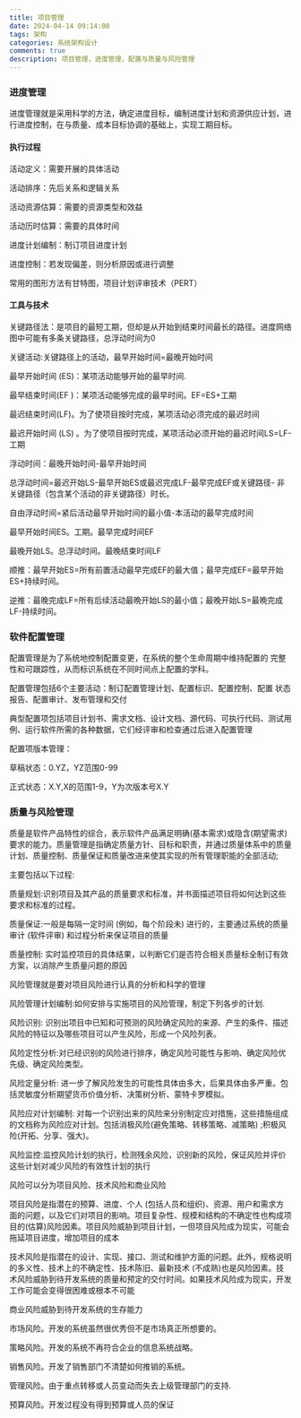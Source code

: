 ```yaml
---
title: 项目管理
date: 2024-04-14 09:14:00
tags: 架构
categories: 系统架构设计
comments: true
description: 项目管理，进度管理，配置与质量与风险管理
---
```


### 进度管理

 进度管理就是采用科学的方法，确定进度目标，编制进度计划和资源供应计划，进行进度控制，在与质量、成本目标协调的基础上，实现工期目标。

#### 执行过程

活动定义：需要开展的具体活动

活动排序：先后关系和逻辑关系

活动资源估算：需要的资源类型和效益

活动历时估算：需要的具体时间

进度计划编制：制订项目进度计划

进度控制：若发现偏差，则分析原因或进行调整

常用的图形方法有甘特图，项目计划评审技术（PERT）

#### 工具与技术

关键路径法：是项目的最短工期，但却是从开始到结束时间最长的路径。进度网络图中可能有多条关键路径，总浮动时间为0

关键活动:关键路径上的活动，最早开始时间=最晚开始时间

最早开始时间 (ES)：某项活动能够开始的最早时间.

最早结束时间(EF )：某项活动能够完成的最早时间。EF=ES+工期

最迟结束时间(LF)。为了使项目按时完成，某项活动必须完成的最迟时间

最迟开始时间 (LS) 。为了使项目按时完成，某项活动必须开始的最迟时间LS=LF-工期



浮动时间：最晚开始时间-最早开始时间

总浮动时间=最迟开始LS-最早开始ES或最迟完成LF-最早完成EF或关键路径- 非关键路径（包含某个活动的非关键路径）时长。

自由浮动时间=紧后活动最早开始时间的最小值-本活动的最早完成时间



最早开始时间ES。工期。最早完成时间EF

最晚开始LS。总浮动时间。最晚结束时间LF



顺推：最早开始ES=所有前置活动最早完成EF的最大值；最早完成EF=最早开始ES+持续时间。

逆推：最晚完成LF=所有后续活动最晩开始LS的最小值；最晚开始LS=最晩完成LF-持续时间。



### 软件配置管理

配置管理是为了系统地控制配置变更，在系统的整个生命周期中维持配置的 完整性和可跟踪性，从而标识系统在不同时间点上配置的学科。

配置管理包括6个主要活动：制订配置管理计划、配置标识、配置控制、配置 状态报告、配置审计、发布管理和交付

典型配置项包括项目计划书、需求文档、设计文档、源代码、可执行代码、测试用例、运行软件所需的各种数据，它们经评审和检查通过后进入配置管理



配置项版本管理：

草稿状态：0.YZ，YZ范围0-99

正式状态：X.Y,X的范围1-9，Y为次版本号X.Y



### 质量与风险管理

质量是软件产品特性的综合，表示软件产品满足明确(基本需求)或隐含(期望需求)要求的能力。质量管理是指确定质量方针、目标和职责，并通过质量体系中的质量计划、质量控制、质量保证和质量改进来使其实现的所有管理职能的全部活动;



主要包括以下过程:

质量规划:识别项目及其产品的质量要求和标准，并书面描述项目将如何达到这些要求和标准的过程。

质量保证:一般是每隔一定时间 (例如，每个阶段未) 进行的，主要通过系统的质量审计 (软件评审) 和过程分析来保证项目的质量

质量控制: 实时监控项目的具体结果，以判断它们是否符合相关质量标全制订有效方案，以消除产生质量问题的原因



风险管理就是要对项目风险进行认真的分析和科学的管理

风险管理计划编制:如何安排与实施项目的风险管理，制定下列各步的计划.

风险识别: 识别出项目中已知和可预测的风险确定风险的来源、产生的条件、描述风险的特征以及哪些项目可以产生风险，形成一个风险列表。

风险定性分析:对已经识别的风险进行排序，确定风险可能性与影响、确定风险优先级、确定风险类型。

风险定量分析: 进一步了解风险发生的可能性具体由多大，后果具体由多严重。包括灵敏度分析期望货币价值分析、决策树分析、蒙特卡罗模拟。

风险应对计划编制: 对每一个识别出来的风险来分别制定应对措施，这些措施组成的文档称为风险应对计划。包括消极风险(避免策略、转移策略、减策略) ;积极风险(开拓、分享、强大)。

风险监控:监控风险计划的执行，检测残余风险，识别新的风险，保证风险并评价这些计划对减少风险的有效性计划的执行



风险可以分为项目风险、技术风险和商业风险



项目风险是指潜在的预算、进度、个人 (包括人员和组织)、资源、用户和需求方面的问题，以及它们对项目的影响。项目复杂性、规模和结构的不确定性也构成项目的(估算)风险因素。项目风险威胁到项目计划，一但项目风险成为现实，可能会拖延项目进度，增加项目的成本



技术风险是指潜在的设计、实现、接口、测试和维护方面的问题。此外，规格说明的多义性、技术上的不确定性、技术陈旧、最新技术 (不成熟)也是风险因素。技术风险威胁到待开发系统的质量和预定的交付时间。如果技术风险成为现实，开发工作可能会变得很困难或根本不可能





商业风险威胁到待开发系统的生存能力

市场风险。开发的系统虽然很优秀但不是市场真正所想要的。

策略风险。开发的系统不再符合企业的信息系统战略。

销售风险。开发了销售部门不清楚如何推销的系统。

管理风险。由于重点转移或人员变动而失去上级管理部门的支持.

预算风险。开发过程没有得到预算或人员的保证